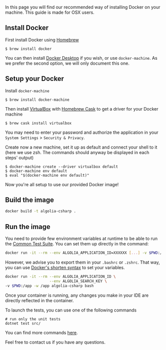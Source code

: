 In this page you will find our recommended way of installing Docker on your machine. 
This guide is made for OSX users.

## Install Docker

First install Docker using [Homebrew](https://brew.sh/)
```
$ brew install docker
```

You can then install [Docker Desktop](https://docs.docker.com/get-docker/) if you wish, or use `docker-machine`. As we prefer the second option, we will only document this one.

## Setup your Docker

Install `docker-machine`
```
$ brew install docker-machine
```

Then install [VirtualBox](https://www.virtualbox.org/) with [Homebrew Cask](https://github.com/Homebrew/homebrew-cask) to get a driver for your Docker machine
```
$ brew cask install virtualbox
```

You may need to enter your password and authorize the application in your `System Settings` > `Security & Privacy`.

Create now a new machine, set it up as default and connect your shell to it (here we use zsh. The commands should anyway be displayed in each steps' output)

```
$ docker-machine create --driver virtualbox default
$ docker-machine env default
$ eval "$(docker-machine env default)"
```

Now you're all setup to use our provided Docker image!

## Build the image

```bash
docker build -t algolia-csharp .
```

## Run the image

You need to provide few environment variables at runtime to be able to run the [Common Test Suite](https://github.com/algolia/algoliasearch-client-specs/tree/master/common-test-suite).
You can set them up directly in the command:

```bash
docker run -it --rm --env ALGOLIA_APPLICATION_ID=XXXXXX [...] -v $PWD:/app -w /app algolia-csharp bash
```

However, we advise you to export them in your `.bashrc` or `.zshrc`. That way, you can use [Docker's shorten syntax](https://docs.docker.com/engine/reference/commandline/run/#set-environment-variables--e---env---env-file) to set your variables.

```bash
docker run -it --rm --env ALGOLIA_APPLICATION_ID \
                    --env ALGOLIA_SEARCH_KEY \
-v $PWD:/app -w /app algolia-csharp bash
```

Once your container is running, any changes you make in your IDE are directly reflected in the container.

To launch the tests, you can use one of the following commands
```shell script
# run only the unit tests
dotnet test src/

```

You can find more commands [here](https://docs.microsoft.com/fr-fr/dotnet/core/tools/dotnet-test).

Feel free to contact us if you have any questions.
